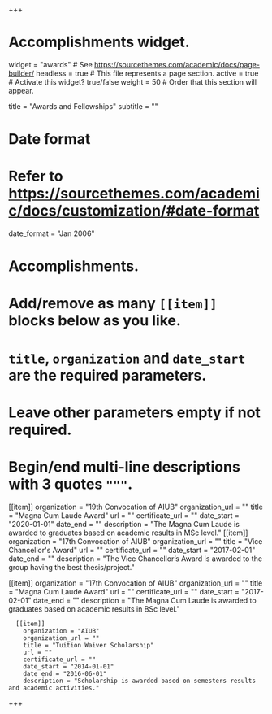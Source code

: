 +++
# Accomplishments widget.
widget = "awards"  # See https://sourcethemes.com/academic/docs/page-builder/
headless = true  # This file represents a page section.
active = true  # Activate this widget? true/false
weight = 50  # Order that this section will appear.

title = "Awards and Fellowships"
subtitle = ""

# Date format
#   Refer to https://sourcethemes.com/academic/docs/customization/#date-format
date_format = "Jan 2006"

# Accomplishments.
#   Add/remove as many `[[item]]` blocks below as you like.
#   `title`, `organization` and `date_start` are the required parameters.
#   Leave other parameters empty if not required.
#   Begin/end multi-line descriptions with 3 quotes `"""`.
[[item]]
  organization = "19th Convocation of AIUB"
  organization_url = ""
  title = "Magna Cum Laude Award"
  url = ""
  certificate_url = ""
  date_start = "2020-01-01"
  date_end = ""
  description = "The Magna Cum Laude is awarded to graduates based on academic results in MSc level."
[[item]]
  organization = "17th Convocation of AIUB"
  organization_url = ""
  title = "Vice Chancellor's Award"
  url = ""
  certificate_url = ""
  date_start = "2017-02-01"
  date_end = ""
  description = "The Vice Chancellor’s Award is awarded to the group having the best thesis/project."

  [[item]]
    organization = "17th Convocation of AIUB"
    organization_url = ""
    title = "Magna Cum Laude Award"
    url = ""
    certificate_url = ""
    date_start = "2017-02-01"
    date_end = ""
    description = "The Magna Cum Laude is awarded to graduates based on academic results in BSc level."


      [[item]]
        organization = "AIUB"
        organization_url = ""
        title = "Tuition Waiver Scholarship"
        url = ""
        certificate_url = ""
        date_start = "2014-01-01"
        date_end = "2016-06-01"
        description = "Scholarship is awarded based on semesters results and academic activities."

+++
